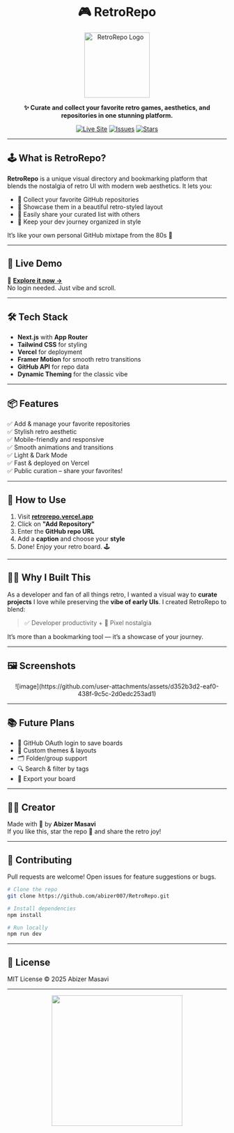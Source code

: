 
<h1 align="center">🎮 RetroRepo</h1>
<p align="center">
  <img src="https://retrorepo.vercel.app/logo.svg" alt="RetroRepo Logo" width="150"/>
</p>

<p align="center">
  <b>✨ Curate and collect your favorite retro games, aesthetics, and repositories in one stunning platform.</b>
</p>

<p align="center">
  <a href="https://retrorepo.vercel.app" target="_blank"><img alt="Live Site" src="https://img.shields.io/badge/Visit-Site-blueviolet?style=for-the-badge&logo=vercel" /></a>
  <a href="https://github.com/abizer007/RetroRepo/issues" target="_blank"><img alt="Issues" src="https://img.shields.io/github/issues/abizer007/RetroRepo?style=for-the-badge&logo=github" /></a>
  <a href="https://github.com/abizer007/RetroRepo/stargazers" target="_blank"><img alt="Stars" src="https://img.shields.io/github/stars/abizer007/RetroRepo?style=for-the-badge&logo=github" /></a>
</p>

---

## 🕹️ What is RetroRepo?

**RetroRepo** is a unique visual directory and bookmarking platform that blends the nostalgia of retro UI with modern web aesthetics. It lets you:

- 📁 Collect your favorite GitHub repositories
- 🎨 Showcase them in a beautiful retro-styled layout
- 🔗 Easily share your curated list with others
- 🧠 Keep your dev journey organized in style

It’s like your own personal GitHub mixtape from the 80s 🚀

---

## 🚀 Live Demo

🔗 **[Explore it now →](https://retrorepo.vercel.app)**  
No login needed. Just vibe and scroll.

---

## 🛠️ Tech Stack

- **Next.js** with **App Router**
- **Tailwind CSS** for styling
- **Vercel** for deployment
- **Framer Motion** for smooth retro transitions
- **GitHub API** for repo data
- **Dynamic Theming** for the classic vibe

---

## 📦 Features

✅ Add & manage your favorite repositories  
✅ Stylish retro aesthetic  
✅ Mobile-friendly and responsive  
✅ Smooth animations and transitions  
✅ Light & Dark Mode  
✅ Fast & deployed on Vercel  
✅ Public curation – share your favorites!

---

## 🧪 How to Use

1. Visit **[retrorepo.vercel.app](https://retrorepo.vercel.app)**  
2. Click on **"Add Repository"**  
3. Enter the **GitHub repo URL**  
4. Add a **caption** and choose your **style**  
5. Done! Enjoy your retro board. 🕹️

---

## 🧑‍💻 Why I Built This

As a developer and fan of all things retro, I wanted a visual way to **curate projects** I love while preserving the **vibe of early UIs**. I created RetroRepo to blend:

> ✅ Developer productivity + 🎨 Pixel nostalgia

It’s more than a bookmarking tool — it’s a showcase of your journey.

---

## 🖼️ Screenshots

<p align="center">
![image](https://github.com/user-attachments/assets/d352b3d2-eaf0-438f-9c5c-2d0edc253ad1)
<p/>

---

## 📚 Future Plans

- 🔐 GitHub OAuth login to save boards
- 🧩 Custom themes & layouts
- 🗂️ Folder/group support
- 🔍 Search & filter by tags
- 💾 Export your board

---

## 🧑‍🎨 Creator

Made with 💾 by **Abizer Masavi**  
If you like this, star the repo 🌟 and share the retro joy!

---

## 🧱 Contributing

Pull requests are welcome! Open issues for feature suggestions or bugs.

```bash
# Clone the repo
git clone https://github.com/abizer007/RetroRepo.git

# Install dependencies
npm install

# Run locally
npm run dev
```

---

## 📄 License

MIT License © 2025 Abizer Masavi

---

<p align="center">
  <img src="https://media.tenor.com/_3I1iZGMDiYAAAAC/retro-80s.gif" width="300"/>
</p>
